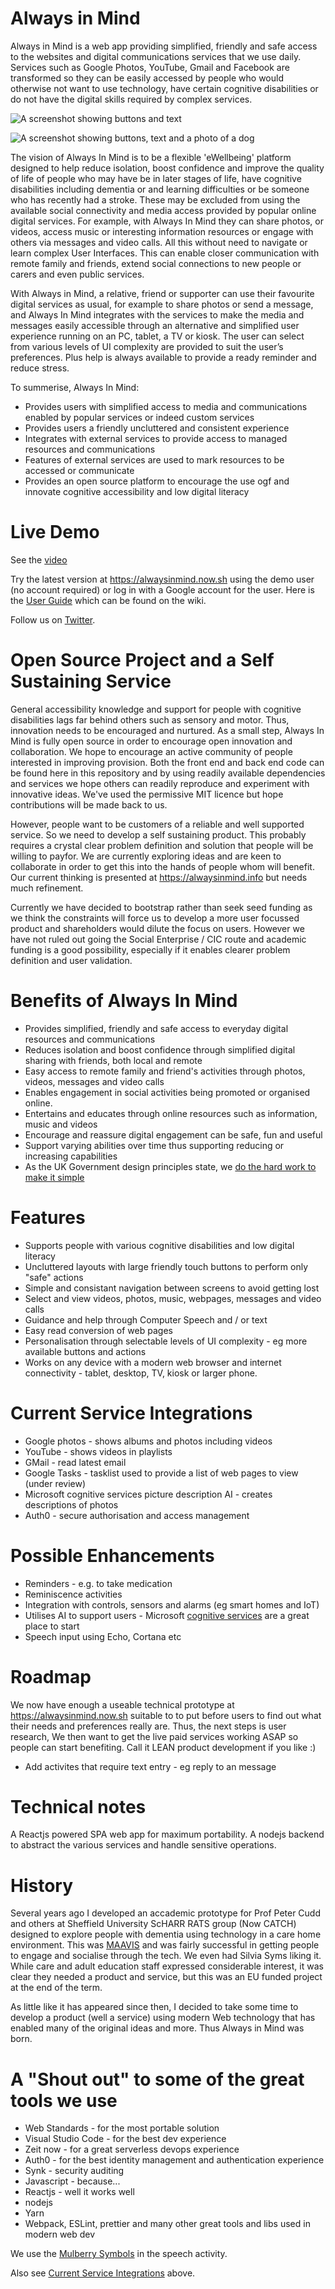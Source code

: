 # Always in Mind

Always in Mind is a web app providing simplified, friendly and safe access to the websites and digital communications services that we use daily. Services such as Google Photos, YouTube, Gmail and Facebook are transformed so they can be easily accessed by people who would otherwise not want to use technology, have certain cognitive disabilities or do not have the digital skills required by complex services.


![A screenshot showing buttons and text](screenshots/actvities.png "The activity selection screen with the supporters bar showing")


![A screenshot showing buttons, text and a photo of a dog](screenshots/photos.png "The photos slideshow screen showing Google photos")


The vision of Always In Mind is to be a flexible 'eWellbeing' platform designed to help reduce isolation, boost confidence and improve the quality of life of people who may have be in later stages of life, have cognitive disabilities including dementia or and learning difficulties or be someone who has recently had a stroke. These may be excluded from using the available social connectivity and media access provided by popular online digital services. For example, with Always In Mind they can share photos, or videos, access music or interesting information resources or engage with others via messages and video calls. All this without need to navigate or learn complex User Interfaces. This can enable closer communication with remote family and friends, extend social connections to new people or carers and even public services. 

With Always in Mind, a relative, friend or supporter can use their favourite digital services as usual, for example to share photos or send a message, and Always In Mind integrates with the services to make the media and messages easily accessible through an alternative and simplified user experience running on an PC, tablet, a TV or kiosk. The user can select from various levels of UI complexity are provided to suit the user’s preferences. Plus help is always available to provide a ready reminder and reduce stress.

To summerise, Always In Mind:

* Provides users with simplified access to media and communications enabled by popular services or indeed custom services
* Provides users a friendly uncluttered and consistent experience 
* Integrates with external services to provide access to managed resources and communications
* Features of external services are used to mark resources to be accessed or communicate
* Provides an open source platform to encourage the use ogf and innovate cognitive accessibility and low digital literacy 

# Live Demo

See the [video](http://youtu.be/LyJbLxjIls8?a)

Try the latest version at https://alwaysinmind.now.sh using the demo user (no account required) or log in with a Google account for the user. Here is the [User Guide](https://github.com/AlwaysInMind/aim-web-app/wiki/User-Guide-for-Always-in-Mind) which can be found on the wiki.

Follow us on [Twitter](https://twitter.com/AlwaysInMind_).

# Open Source Project and a Self Sustaining Service

General accessibility knowledge and support for people with cognitive disabilities lags far behind others such as sensory and motor. Thus, innovation needs to be encouraged and nurtured. As a small step, Always In Mind is fully open source in order to encourage open innovation and collaboration. We hope to encourage an active community of people interested in improving provision. Both the front end and back end code can be found here in this repository and by using readily available dependencies and services we hope others can readily reproduce and experiment with innovative ideas. We've used the permissive MIT licence but hope contributions will be made back to us.

However, people want to be customers of a reliable and well supported service. So we need to develop a self sustaining product. This probably requires a crystal clear problem definition and solution that people will be willing to payfor. We are currently exploring ideas and are keen to collaborate in order to get this into the hands of people whom will benefit. Our current thinking is presented at https://alwaysinmind.info but needs much refinement. 

Currently we have decided to bootstrap rather than seek seed funding as we think the constraints will force us to develop a more user focussed product and shareholders would dilute the focus on users. However we have not ruled out going the Social Enterprise / CIC route and academic funding is a good possibility, especially if it enables clearer problem definition and user validation.

# Benefits of Always In Mind
* Provides simplified, friendly and safe access to everyday digital resources and communications
* Reduces isolation and boost confidence through simplified digital sharing with friends, both local and remote
* Easy access to remote family and friend's activities through photos, videos, messages and video calls
* Enables engagement in social activities being promoted or organised online.
* Entertains and educates through online resources such as information, music and videos
* Encourage and reassure digital engagement can be safe, fun and useful
* Support varying abilities over time thus supporting reducing or increasing capabilities
* As the UK Government design principles state, we [do the hard work to make it simple](https://www.gov.uk/guidance/government-design-principles#do-the-hard-work-to-make-it-simple)

# Features
* Supports people with various cognitive disabilities and low digital literacy
* Uncluttered layouts with large friendly touch buttons to perform only "safe" actions
* Simple and consistant navigation between screens to avoid getting lost
* Select and view videos, photos, music, webpages, messages and video calls
* Guidance and help through Computer Speech and / or text
* Easy read conversion of web pages
* Personalisation through selectable levels of UI complexity - eg more available buttons and actions
* Works on any device with a modern web browser and internet connectivity - tablet, desktop, TV, kiosk or larger phone.

# Current Service Integrations

* Google photos - shows albums and photos including videos
* YouTube - shows videos in playlists
* GMail - read latest email
* Google Tasks - tasklist used to provide a list of web pages to view (under review)
* Microsoft cognitive services picture description AI - creates descriptions of photos
* Auth0 - secure authorisation and access management

# Possible Enhancements

* Reminders - e.g. to take medication
* Reminiscence activities
* Integration with controls, sensors and alarms (eg smart homes and IoT)
* Utilises AI to support users - Microsoft [cognitive services](https://azure.microsoft.com/en-us/services/cognitive-services/) are a great place to start
* Speech input using Echo, Cortana etc

# Roadmap

We now have enough a useable technical prototype at https://alwaysinmind.now.sh suitable to to put before users to find out what their needs and preferences really are. Thus, the next steps is user research, We then want to get the live paid services working ASAP so people can start benefiting. Call it LEAN product development if you like :)

* Add activites that require text entry - eg reply to an message

# Technical notes

A Reactjs powered SPA web app for maximum portability. A nodejs backend to abstract the various services and handle sensitive operations.

# History

Several years ago I developed an accademic prototype for Prof Peter Cudd and others at Sheffield University ScHARR RATS group (Now CATCH) designed to explore people with dementia using technology in a care home environment. This was [MAAVIS](http://maavis.fullmeasure.co.uk/) and was fairly successful in getting people to engage and socialise through the tech. We even had Silvia Syms liking it. While care and adult education staff expressed considerable interest, it was clear they needed a product and service, but this was an EU funded project at the end of the term.

As little like it has appeared since then, I decided to take some time to develop a product (well a service) using modern Web technology that has enabled many of the original ideas and more. Thus Always in Mind was born.

# A "Shout out" to some of the great tools we use 

* Web Standards - for the most portable solution
* Visual Studio Code - for the best dev experience
* Zeit now - for a great serverless devops experience
* Auth0 - for the best identity management and authentication experience
* Synk - security auditing
* Javascript - because...
* Reactjs - well it works well
* nodejs
* Yarn
* Webpack, ESLint, prettier and many other great tools and libs used in modern web dev

We use the [Mulberry Symbols](https://github.com/straight-street/mulberry-symbols) in the speech activity.

Also see [Current Service Integrations](#current-service-integrations) above.
